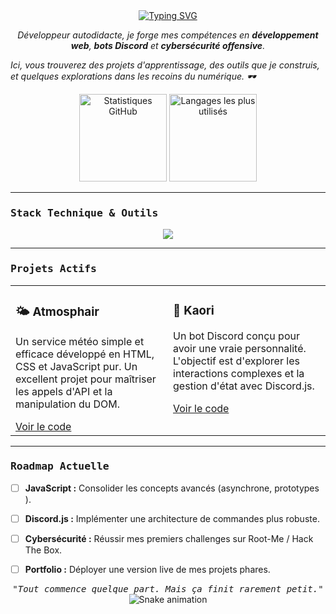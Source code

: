 <div align="center">
  <a href="https://git.io/typing-svg"><img src="https://readme-typing-svg.demolab.com?font=Fira+Code&weight=700&size=25&pause=1000&color=00B8A9&center=true&vCenter=true&width=435&lines=Salut%2C+je+suis+Sora;%20%20%20D%C3%A9veloppeur+%7C+Pentester+en+devenir;%20%20%20Passionn%C3%A9+d'OSINT+%26+de+Cybers%C3%A9curit%C3%A9" alt="Typing SVG" /></a>
</div>

<p align="center">
  <em>Développeur autodidacte, je forge mes compétences en <strong>développement web</strong>, <strong>bots Discord</strong> et <strong>cybersécurité offensive</strong>.  

  Ici, vous trouverez des projets d'apprentissage, des outils que je construis, et quelques explorations dans les recoins du numérique. 🕶️</em>
</p>

<div align="center">
  <img src="https://github-readme-stats.vercel.app/api?username=Sora-tag&show_icons=true&theme=tokyonight&include_all_commits=true&count_private=true&hide_border=true&bg_color=1A1B27" height="140" alt="Statistiques GitHub"/>
  <img src="https://github-readme-stats.vercel.app/api/top-langs/?username=Sora-tag&layout=compact&langs_count=6&theme=tokyonight&hide_border=true&bg_color=1A1B27" height="140" alt="Langages les plus utilisés"/>
</div>

---

### <samp>Stack Technique & Outils</samp>

<p align="center">
  <a href="https://skillicons.dev">
    <img src="https://skillicons.dev/icons?i=js,python,html,css,discordjs,vscode,git,linux&perline=4" />
  </a>
</p>

---

### <samp>Projets Actifs</samp>

<table width="100%">
  <tr>
    <td width="50%" valign="top">
      <h3>🌤️ Atmosphair</h3>
      <p>Un service météo simple et efficace développé en HTML, CSS et JavaScript pur. Un excellent projet pour maîtriser les appels d'API et la manipulation du DOM.</p>
      <a href="LIEN_VERS_LE_PROJET_ATMOSPHAIR">Voir le code</a>
    </td>
    <td width="50%" valign="top">
      <h3>🤖 Kaori</h3>
      <p>Un bot Discord conçu pour avoir une vraie personnalité. L'objectif est d'explorer les interactions complexes et la gestion d'état avec Discord.js.</p>
      <a href="LIEN_VERS_LE_PROJET_KAORI">Voir le code</a>
    </td>
  </tr>
</table>

---

### <samp>Roadmap Actuelle</samp>

- [ ] **JavaScript :** Consolider les concepts avancés (asynchrone, prototypes ).
- [ ] **Discord.js :** Implémenter une architecture de commandes plus robuste.
- [ ] **Cybersécurité :** Réussir mes premiers challenges sur Root-Me / Hack The Box.
- [ ] **Portfolio :** Déployer une version live de mes projets phares.

  


<div align="center">
  <samp><em>"Tout commence quelque part. Mais ça finit rarement petit."</em></samp>
</div>

<!-- Animation Snake --><div align="center">
  <img src="https://raw.githubusercontent.com/VOTRE_USERNAME_GITHUB/VOTRE_USERNAME_GITHUB/output/github-contribution-grid-snake.svg" alt="Snake animation" />
</div>
